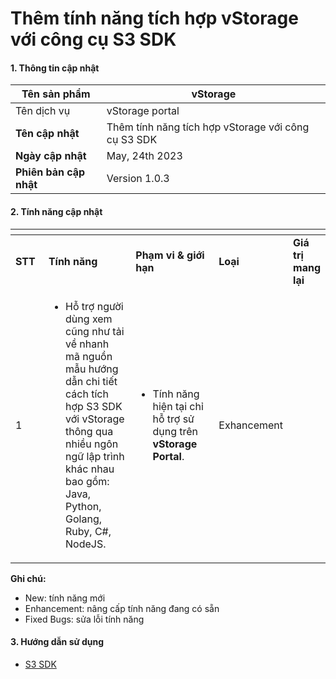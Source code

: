 # Thêm tính năng tích hợp vStorage với công cụ S3 SDK

#### 1. Thông tin cập nhật <a href="#themtinhnangtichhopvstoragevoicongcus3sdk-1.thongtincapnhat" id="themtinhnangtichhopvstoragevoicongcus3sdk-1.thongtincapnhat"></a>

| **Tên sản phẩm**       | vStorage                                            |
| ---------------------- | --------------------------------------------------- |
| Tên dịch vụ            | vStorage portal                                     |
| **Tên cập nhật**       | Thêm tính năng tích hợp vStorage với công cụ S3 SDK |
| **Ngày cập nhật**      | May, 24th 2023                                      |
| **Phiên bản cập nhật** | Version 1.0.3                                       |

#### 2. Tính năng cập nhật <a href="#themtinhnangtichhopvstoragevoicongcus3sdk-2.tinhnangcapnhat" id="themtinhnangtichhopvstoragevoicongcus3sdk-2.tinhnangcapnhat"></a>

<table data-header-hidden data-full-width="true"><thead><tr><th width="57"></th><th width="233"></th><th width="191"></th><th></th><th></th></tr></thead><tbody><tr><td><strong>STT</strong></td><td><strong>Tính năng</strong></td><td><strong>Phạm vi &#x26; giới hạn</strong></td><td><strong>Loại</strong></td><td><strong>Giá trị mang lại</strong></td></tr><tr><td>1</td><td><ul><li>Hỗ trợ người dùng xem cũng như tải về nhanh mã nguồn mẫu hướng dẫn chi tiết cách tích hợp S3 SDK với vStorage thông qua nhiều ngôn ngữ lập trình khác nhau bao gồm: Java, Python, Golang, Ruby, C#, NodeJS.</li></ul></td><td><ul><li>Tính năng hiện tại chỉ hỗ trợ sử dụng trên <strong>vStorage Portal</strong>.</li></ul></td><td>Exhancement</td><td><br></td></tr></tbody></table>

**Ghi chú:**

* New: tính năng mới
* Enhancement: nâng cấp tính năng đang có sẵn
* Fixed Bugs: sửa lỗi tính năng

#### 3. Hướng dẫn sử dụng <a href="#themtinhnangtichhopvstoragevoicongcus3sdk-3.huongdansudung" id="themtinhnangtichhopvstoragevoicongcus3sdk-3.huongdansudung"></a>

* [S3 SDK](../../3rd-party-softwares/s3-sdk/)


